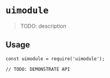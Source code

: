 # `uimodule`

> TODO: description

## Usage

```
const uimodule = require('uimodule');

// TODO: DEMONSTRATE API
```
